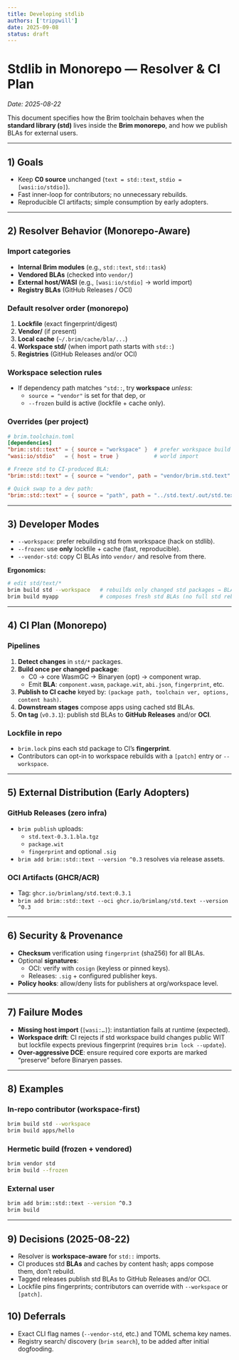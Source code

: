 ```yaml
---
title: Developing stdlib
authors: ['trippwill']
date: 2025-09-08
status: draft
---
```

# Stdlib in Monorepo — Resolver & CI Plan
*Date: 2025-08-22*

This document specifies how the Brim toolchain behaves when the **standard library (std)** lives inside the **Brim monorepo**, and how we publish BLAs for external users.

---

## 1) Goals
- Keep **C0 source** unchanged (`text = std::text`, `stdio = [wasi:io/stdio]`).
- Fast inner-loop for contributors; no unnecessary rebuilds.
- Reproducible CI artifacts; simple consumption by early adopters.

---

## 2) Resolver Behavior (Monorepo-Aware)

### Import categories
- **Internal Brim modules** (e.g., `std::text`, `std::task`)
- **Vendored BLAs** (checked into `vendor/`)
- **External host/WASI** (e.g., `[wasi:io/stdio]` → world import)
- **Registry BLAs** (GitHub Releases / OCI)

### Default resolver order (monorepo)
1. **Lockfile** (exact fingerprint/digest)
2. **Vendor/** (if present)
3. **Local cache** (`~/.brim/cache/bla/...`)
4. **Workspace std/** (when import path starts with `std::`)
5. **Registries** (GitHub Releases and/or OCI)

### Workspace selection rules
- If dependency path matches `^std::`, try **workspace** *unless*:
  - `source = "vendor"` is set for that dep, or
  - `--frozen` build is active (lockfile + cache only).

### Overrides (per project)
```toml
# brim.toolchain.toml
[dependencies]
"brim::std::text" = { source = "workspace" }  # prefer workspace build
"wasi:io/stdio"   = { host = true }           # world import

# Freeze std to CI-produced BLA:
"brim::std::text" = { source = "vendor", path = "vendor/brim.std.text" }

# Quick swap to a dev path:
"brim::std::text" = { source = "path", path = "../std.text/.out/std.text-0.3.1.bla.tgz" }
```

---

## 3) Developer Modes

- `--workspace`: prefer rebuilding std from workspace (hack on stdlib).
- `--frozen`: use **only** lockfile + cache (fast, reproducible).
- `--vendor-std`: copy CI BLAs into `vendor/` and resolve from there.

**Ergonomics:**
```bash
# edit std/text/*
brim build std --workspace   # rebuilds only changed std packages → BLAs
brim build myapp             # composes fresh std BLAs (no full std rebuild)
```

---

## 4) CI Plan (Monorepo)

### Pipelines
1. **Detect changes** in `std/*` packages.
2. **Build once per changed package**:
   - C0 → core WasmGC → Binaryen (opt) → component wrap.
   - Emit **BLA**: `component.wasm`, `package.wit`, `abi.json`, `fingerprint`, etc.
3. **Publish to CI cache** keyed by: `(package path, toolchain ver, options, content hash)`.
4. **Downstream stages** compose apps using cached std BLAs.
5. **On tag** (`v0.3.1`): publish std BLAs to **GitHub Releases** and/or **OCI**.

### Lockfile in repo
- `brim.lock` pins each std package to CI’s **fingerprint**.
- Contributors can opt-in to workspace rebuilds with a `[patch]` entry or `--workspace`.

---

## 5) External Distribution (Early Adopters)

### GitHub Releases (zero infra)
- `brim publish` uploads:
  - `std.text-0.3.1.bla.tgz`
  - `package.wit`
  - `fingerprint` and optional `.sig`
- `brim add brim::std::text --version ^0.3` resolves via release assets.

### OCI Artifacts (GHCR/ACR)
- Tag: `ghcr.io/brimlang/std.text:0.3.1`
- `brim add brim::std::text --oci ghcr.io/brimlang/std.text --version ^0.3`

---

## 6) Security & Provenance

- **Checksum** verification using `fingerprint` (sha256) for all BLAs.
- Optional **signatures**:
  - OCI: verify with `cosign` (keyless or pinned keys).
  - Releases: `.sig` + configured publisher keys.
- **Policy hooks**: allow/deny lists for publishers at org/workspace level.

---

## 7) Failure Modes

- **Missing host import** (`[wasi:…]`): instantiation fails at runtime (expected).
- **Workspace drift**: CI rejects if std workspace build changes public WIT but lockfile expects previous fingerprint (requires `brim lock --update`).
- **Over-aggressive DCE**: ensure required core exports are marked “preserve” before Binaryen passes.

---

## 8) Examples

### In-repo contributor (workspace-first)
```bash
brim build std --workspace
brim build apps/hello
```

### Hermetic build (frozen + vendored)
```bash
brim vendor std
brim build --frozen
```

### External user
```bash
brim add brim::std::text --version ^0.3
brim build
```

---

## 9) Decisions (2025-08-22)
- Resolver is **workspace-aware** for `std::` imports.
- CI produces std **BLAs** and caches by content hash; apps compose them, don’t rebuild.
- Tagged releases publish std BLAs to GitHub Releases and/or OCI.
- Lockfile pins fingerprints; contributors can override with `--workspace` or `[patch]`.

## 10) Deferrals
- Exact CLI flag names (`--vendor-std`, etc.) and TOML schema key names.
- Registry search/ discovery (`brim search`), to be added after initial dogfooding.
